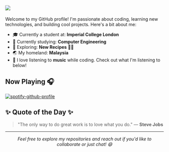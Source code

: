 <h1>
    <img src="https://readme-typing-svg.herokuapp.com/?font=Montserrat&weight=600&color=000000&size=35&center=false&vCenter=true&width=500&height=70&duration=4000&lines=Hi+there+👋;+I'm+Samuel+!;" />
</h1>


Welcome to my GitHub profile! I'm passionate about coding, learning new technologies, and building cool projects. Here's a bit about me:

- 🎓 Currently a student at: **Imperial College London** 
- 🌱 Currently studying: **Computer Engineering**
- 🔭 Exploring: **New Recipes** 👨‍🍳
- 🌏 My homeland: **Malaysia**
- 🎵 I love listening to **music** while coding. Check out what I'm listening to below!

## Now Playing 🎧

[![spotify-github-profile](https://spotify-github-profile.kittinanx.com/api/view?uid=samuel-khoo&cover_image=true&theme=novatorem&show_offline=false&background_color=121212&interchange=false&bar_color=53b14f&bar_color_cover=true)](https://spotify-github-profile.kittinanx.com/api/view?uid=samuel-khoo&redirect=true)


## ✨ Quote of the Day ✨

> "The only way to do great work is to love what you do." — **Steve Jobs**

---
<p align="center">
  <i>Feel free to explore my repositories and reach out if you'd like to collaborate or just chat! 😄</i>
</p>

